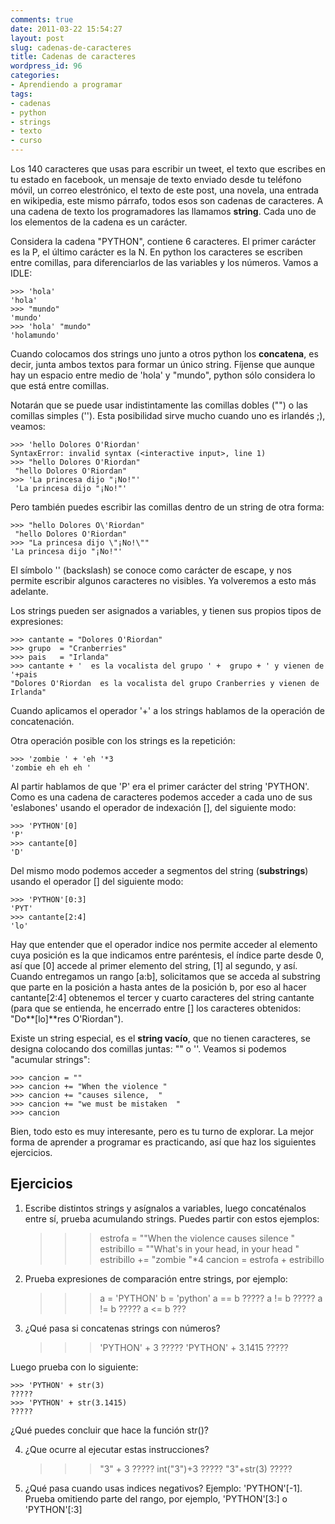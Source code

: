 ```yaml
---
comments: true
date: 2011-03-22 15:54:27
layout: post
slug: cadenas-de-caracteres
title: Cadenas de caracteres
wordpress_id: 96
categories:
- Aprendiendo a programar
tags:
- cadenas
- python
- strings
- texto
- curso
---
```


Los 140 caracteres que usas para escribir un tweet, el texto que escribes en tu estado en facebook, un mensaje de texto enviado desde tu teléfono móvil, un correo elestrónico, el texto de este post, una novela, una entrada en wikipedia, este mismo párrafo, todos esos son cadenas de caracteres. A una cadena de texto los programadores las llamamos **string**. Cada uno de los elementos de la cadena es un carácter.

Considera la cadena "PYTHON", contiene 6 caracteres. El primer carácter es la P, el último carácter es la N. En python los caracteres se escriben entre comillas, para diferenciarlos de las variables y los números.
Vamos a IDLE:


    
    
    >>> 'hola'
    'hola'
    >>> "mundo"
    'mundo'
    >>> 'hola' "mundo"
    'holamundo'
    



Cuando colocamos dos strings uno junto a otros python los **concatena**, es decir, junta ambos textos para formar un único string. Fíjense que aunque hay un espacio entre medio de 'hola' y "mundo", python sólo considera lo que está entre comillas.

Notarán que se puede usar indistintamente las comillas dobles ("") o las comillas simples ('').
Esta posibilidad sirve mucho cuando uno es irlandés ;), veamos:


    
    
    >>> 'hello Dolores O'Riordan'
    SyntaxError: invalid syntax (<interactive input>, line 1)
    >>> "hello Dolores O'Riordan"
     "hello Dolores O'Riordan"
    >>> 'La princesa dijo "¡No!"'
     'La princesa dijo "¡No!"'
    



Pero también puedes escribir las comillas dentro de un string  de otra forma:


    
    
    >>> "hello Dolores O\'Riordan"
     "hello Dolores O'Riordan"
    >>> "La princesa dijo \"¡No!\""
    'La princesa dijo "¡No!"'
    



El símbolo '\' (backslash) se conoce como carácter de escape, y nos permite escribir algunos caracteres no visibles.  Ya volveremos a esto más adelante.

Los strings pueden ser asignados a variables, y tienen sus propios tipos de expresiones:


    
    
    >>> cantante = "Dolores O'Riordan"
    >>> grupo  = "Cranberries"
    >>> pais   = "Irlanda"
    >>> cantante + '  es la vocalista del grupo ' +  grupo + ' y vienen de '+pais
    "Dolores O'Riordan  es la vocalista del grupo Cranberries y vienen de Irlanda"
    



Cuando aplicamos el operador '+' a los strings hablamos de la operación de concatenación.

Otra operación posible con los strings es la repetición:


    
    
    >>> 'zombie ' + 'eh '*3
    'zombie eh eh eh '
    



Al partir hablamos de que 'P' era el primer carácter del string 'PYTHON'. Como es una cadena de caracteres podemos acceder a cada uno de sus 'eslabones' usando el operador de indexación [], del siguiente modo:


    
    
    >>> 'PYTHON'[0]
    'P'
    >>> cantante[0]
    'D'
    



Del mismo modo podemos acceder a segmentos del string (**substrings**) usando el operador [] del siguiente modo:


    
    
    >>> 'PYTHON'[0:3]
    'PYT'
    >>> cantante[2:4]
    'lo'
    



Hay que entender que el operador indice nos permite acceder al elemento cuya posición es la que indicamos entre paréntesis, el índice parte desde 0, así que [0] accede al primer elemento del string, [1] al segundo, y así.
Cuando entregamos un rango [a:b], solicitamos que se acceda al substring que parte en la posición a hasta antes de la posición b, por eso al hacer cantante[2:4] obtenemos el tercer y cuarto caracteres del string cantante (para que se entienda, he encerrado entre [] los caracteres obtenidos: "Do**[lo]**res O'Riordan").


Existe un string especial, es el **string vacío**, que no tienen caracteres, se designa colocando dos comillas juntas: "" o ''. Veamos si podemos "acumular strings":


    
    
    >>> cancion = ""
    >>> cancion += "When the violence "
    >>> cancion += "causes silence,  "
    >>> cancion += "we must be mistaken  "
    >>> cancion
    



Bien, todo esto es muy interesante, pero  es tu turno de explorar. La mejor forma de aprender a programar es practicando, así que haz los siguientes ejercicios.

## Ejercicios

1) Escribe distintos strings y asígnalos a variables, luego concaténalos entre sí, prueba acumulando strings. Puedes partir con estos ejemplos:

    
    
    >>> estrofa = ""When the violence causes silence "
    >>> estribillo = ""What's in your head, in your head "
    >>> estribillo += "zombie "*4
    >>> cancion = estrofa + estribillo
    



2) Prueba expresiones de comparación entre strings, por ejemplo:

    
    
    >>> a = 'PYTHON'
    >>> b = 'python'
    >>> a == b
    ?????
    >>> a != b
    ?????
    >>> a != b
    ?????
    >>> a <= b
    ???
    



3) ¿Qué pasa si concatenas strings con números?


    
    
    >>> 'PYTHON' + 3
    ?????
    >>> 'PYTHON' + 3.1415
    ?????
    



Luego prueba con lo siguiente:


    
    
    >>> 'PYTHON' + str(3)
    ?????
    >>> 'PYTHON' + str(3.1415)
    ?????
    



¿Qué puedes concluir que hace la función str()?

4) ¿Que ocurre al ejecutar estas instrucciones?


    
    
    >>> "3" + 3
    ?????
    >>>int("3")+3
    ?????
    >>>"3"+str(3)
    ?????
    



5) ¿Qué pasa cuando usas indices negativos? Ejemplo: 'PYTHON'[-1]. Prueba omitiendo parte del rango, por ejemplo, 'PYTHON'[3:] o 'PYTHON'[:3]


